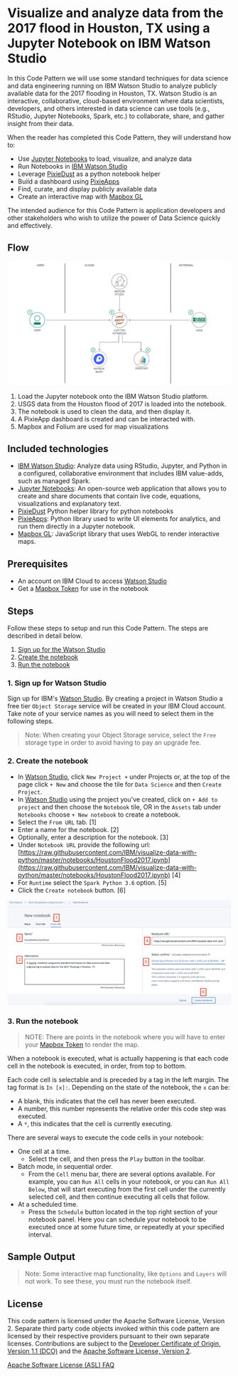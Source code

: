 # Visualize and analyze data from the 2017 flood in Houston, TX using a Jupyter Notebook on IBM Watson Studio

In this Code Pattern we will use some standard techniques for data science and data engineering running on IBM Watson Studio to analyze publicly available data for the 2017 flooding in Houston, TX. Watson Studio is an interactive, collaborative, cloud-based environment where data scientists, developers, and others interested in data science can use tools (e.g., RStudio, Jupyter Notebooks, Spark, etc.) to collaborate, share, and gather insight from their data.

When the reader has completed this Code Pattern, they will understand how to:

* Use [Jupyter Notebooks](https://jupyter.org/) to load, visualize, and analyze data
* Run Notebooks in [IBM Watson Studio](https://dataplatform.cloud.ibm.com/)
* Leverage [PixieDust](https://github.com/pixiedust/pixiedust) as a python notebook helper
* Build a dashboard using [PixieApps](https://pixiedust.github.io/pixiedust/pixieapps.html)
* Find, curate, and display publicly available data
* Create an interactive map with [Mapbox GL](https://www.mapbox.com/mapbox-gl-js/api/)

The intended audience for this Code Pattern is application developers and other stakeholders who wish to utilize the power of Data Science quickly and effectively.

## Flow

![architecture](doc/source/images/architecture.png)

1. Load the Jupyter notebook onto the IBM Watson Studio platform.
1. USGS data from the Houston flood of 2017 is loaded into the notebook.
1. The notebook is used to clean the data, and then  display it.
1. A PixieApp dashboard is created and can be interacted with.
1. Mapbox and Folium are used for map visualizations

## Included technologies

* [IBM Watson Studio](https://www.ibm.com/cloud/watson-studio): Analyze data using RStudio, Jupyter, and Python in a configured, collaborative environment that includes IBM value-adds, such as managed Spark.
* [Jupyter Notebooks](https://jupyter.org/): An open-source web application that allows you to create and share documents that contain live code, equations, visualizations and explanatory text.
* [PixieDust](https://github.com/pixiedust/pixiedust) Python helper library for python notebooks
* [PixieApps](https://pixiedust.github.io/pixiedust/pixieapps.html): Python library used to write UI elements for analytics, and run them directly in a Jupyter notebook.
* [Mapbox GL](https://www.mapbox.com/mapbox-gl-js/api/): JavaScript library that uses WebGL to render interactive maps.

## Prerequisites

* An account on IBM Cloud to access [Watson Studio](https://www.ibm.com/cloud/watson-studio)
* Get a [Mapbox Token](https://www.mapbox.com/) for use in the notebook

## Steps

Follow these steps to setup and run this Code Pattern. The steps are
described in detail below.

1. [Sign up for the Watson Studio](#1-sign-up-for-watson-studio)
2. [Create the notebook](#2-create-the-notebook)
3. [Run the notebook](#3-run-the-notebook)

### 1. Sign up for Watson Studio

Sign up for IBM's [Watson Studio](https://dataplatform.cloud.ibm.com/). By creating a project in Watson Studio a free tier ``Object Storage`` service will be created in your IBM Cloud account. Take note of your service names as you will need to select them in the following steps.

> Note: When creating your Object Storage service, select the ``Free`` storage type in order to avoid having to pay an upgrade fee.

### 2. Create the notebook

* In [Watson Studio](https://dataplatform.cloud.ibm.com/), click `New Project +` under Projects or, at the top of the page click `+ New` and choose the tile for `Data Science` and then `Create Project`.
* In [Watson Studio](https://dataplatform.cloud.ibm.com/) using the project you've created, click on `+ Add to project` and then choose the  `Notebook` tile, OR in the `Assets` tab under `Notebooks` choose `+ New notebook` to create a notebook.
* Select the `From URL` tab. [1]
* Enter a name for the notebook. [2]
* Optionally, enter a description for the notebook. [3]
* Under `Notebook URL` provide the following url: [https://raw.githubusercontent.com/IBM/visualize-data-with-python/master/notebooks/HoustonFlood2017.ipynb](https://raw.githubusercontent.com/IBM/visualize-data-with-python/master/notebooks/HoustonFlood2017.ipynb) [4]
* For `Runtime` select the `Spark Python 3.6` option. [5]
* Click the `Create notebook` button. [6]

![Create Notebook](doc/source/images/DataVisualizationCreateNotebook.png)

### 3. Run the notebook

> NOTE: There are points in the notebook where you will have to enter your [Mapbox Token](https://www.mapbox.com) to render the map.

When a notebook is executed, what is actually happening is that each code cell in
the notebook is executed, in order, from top to bottom.

Each code cell is selectable and is preceded by a tag in the left margin. The tag
format is `In [x]:`. Depending on the state of the notebook, the `x` can be:

* A blank, this indicates that the cell has never been executed.
* A number, this number represents the relative order this code step was executed.
* A `*`, this indicates that the cell is currently executing.

There are several ways to execute the code cells in your notebook:

* One cell at a time.
  * Select the cell, and then press the `Play` button in the toolbar.
* Batch mode, in sequential order.
  * From the `Cell` menu bar, there are several options available. For example, you
    can `Run All` cells in your notebook, or you can `Run All Below`, that will
    start executing from the first cell under the currently selected cell, and then
    continue executing all cells that follow.
* At a scheduled time.
  * Press the `Schedule` button located in the top right section of your notebook
    panel. Here you can schedule your notebook to be executed once at some future
    time, or repeatedly at your specified interval.

## Sample Output

> Note: Some interactive map functionality, like ```Options``` and ```Layers``` will not work. To see these, you must run the notebook itself.

## License

This code pattern is licensed under the Apache Software License, Version 2.  Separate third party code objects invoked within this code pattern are licensed by their respective providers pursuant to their own separate licenses. Contributions are subject to the [Developer Certificate of Origin, Version 1.1 (DCO)](https://developercertificate.org/) and the [Apache Software License, Version 2](https://www.apache.org/licenses/LICENSE-2.0.txt).

[Apache Software License (ASL) FAQ](https://www.apache.org/foundation/license-faq.html#WhatDoesItMEAN)
